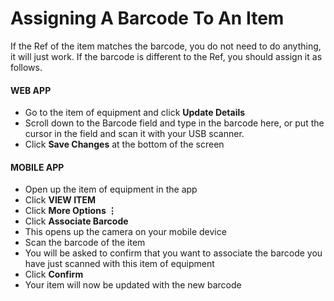 # Assigning A Barcode To An Item

If the Ref of the item matches the barcode, you do not need to do anything, it will just work. If the barcode is different to the Ref, you should assign it as follows.

#### WEB APP

* Go to the item of equipment and click **Update Details**
* Scroll down to the Barcode field and type in the barcode here, or put the cursor in the field and scan it with your USB scanner.
* Click **Save Changes** at the bottom of the screen 

#### MOBILE APP

* Open up the item of equipment in the app
* Click **VIEW ITEM**
* Click **More Options ⋮**
* Click **Associate Barcode**
* This opens up the camera on your mobile device
* Scan the barcode of the item
* You will be asked to confirm that you want to associate the barcode you have just scanned with this item of equipment
* Click **Confirm**
* Your item will now be updated with the new barcode

